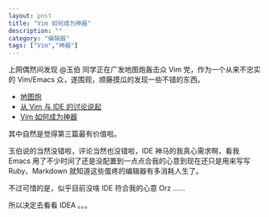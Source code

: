 ```yaml
---
layout: post
title: "Vim 如何成为神器"
description: ""
category: "编辑器"
tags: ["Vim","神器"]
---
```


上网偶然间发现 @玉伯 同学正在广发地图炮轰击众 Vim 党，作为一个从来不忠实的 Vim/Emacs 众，遂围观，顺藤摸瓜的发现一些不错的东西。

* [地图炮](http://weibo.com/1748374882/yF9lFwncv)
* [从 Vim 与 IDE 的讨论说起](https://github.com/lifesinger/lifesinger.github.com/issues/104)
* [Vim 如何成为神器](http://shepherdwind.com/?p=393)

其中自然是觉得第三篇最有价值啦。

玉伯说的当然没错啦，评论当然也没错啦，IDE 神马的我真心需求啊，看我 Emacs 用了不少时间了还是没配置到一点点合我的心意到现在还只是用来写写 Ruby、Markdown 就知道这些蛋疼的编辑器有多消耗人生了。

不过可惜的是，似乎目前没啥 IDE 符合我的心意 Orz ……

所以决定去看看 IDEA 。。。
